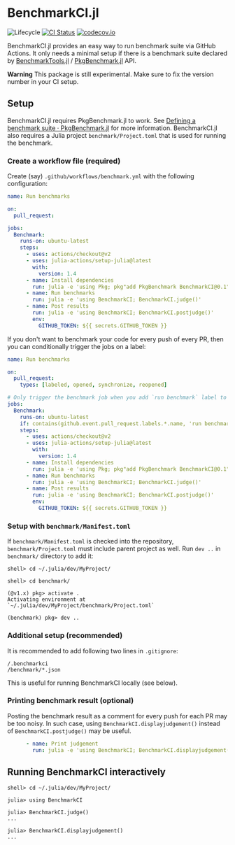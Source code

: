 # BenchmarkCI.jl

![Lifecycle](https://img.shields.io/badge/lifecycle-experimental-orange.svg)
[![CI Status][ci-img]][ci-url]
[![codecov.io][codecov-img]][codecov-url]

BenchmarkCI.jl provides an easy way to run benchmark suite via GitHub
Actions.  It only needs a minimal setup if there is a benchmark suite
declared by
[BenchmarkTools.jl](https://github.com/JuliaCI/BenchmarkTools.jl) /
[PkgBenchmark.jl](https://github.com/JuliaCI/PkgBenchmark.jl) API.

**Warning** This package is still experimental.  Make sure to fix the
version number in your CI setup.

## Setup

BenchmarkCI.jl requires PkgBenchmark.jl to work.  See
[Defining a benchmark suite · PkgBenchmark.jl](https://juliaci.github.io/PkgBenchmark.jl/stable/define_benchmarks/)
for more information.  BenchmarkCI.jl also requires a Julia project
`benchmark/Project.toml` that is used for running the benchmark.

### Create a workflow file (required)

Create (say) `.github/workflows/benchmark.yml` with the following
configuration:

```yaml
name: Run benchmarks

on:
  pull_request:

jobs:
  Benchmark:
    runs-on: ubuntu-latest
    steps:
      - uses: actions/checkout@v2
      - uses: julia-actions/setup-julia@latest
        with:
          version: 1.4
      - name: Install dependencies
        run: julia -e 'using Pkg; pkg"add PkgBenchmark BenchmarkCI@0.1"'
      - name: Run benchmarks
        run: julia -e 'using BenchmarkCI; BenchmarkCI.judge()'
      - name: Post results
        run: julia -e 'using BenchmarkCI; BenchmarkCI.postjudge()'
        env:
          GITHUB_TOKEN: ${{ secrets.GITHUB_TOKEN }}
```

If you don't want to benchmark your code for every push of every PR,
then you can conditionally trigger the jobs on a label:

```yaml
name: Run benchmarks

on:
  pull_request:
    types: [labeled, opened, synchronize, reopened]

# Only trigger the benchmark job when you add `run benchmark` label to the PR
jobs:
  Benchmark:
    runs-on: ubuntu-latest
    if: contains(github.event.pull_request.labels.*.name, 'run benchmark')
    steps:
      - uses: actions/checkout@v2
      - uses: julia-actions/setup-julia@latest
        with:
          version: 1.4
      - name: Install dependencies
        run: julia -e 'using Pkg; pkg"add PkgBenchmark BenchmarkCI@0.1"'
      - name: Run benchmarks
        run: julia -e 'using BenchmarkCI; BenchmarkCI.judge()'
      - name: Post results
        run: julia -e 'using BenchmarkCI; BenchmarkCI.postjudge()'
        env:
          GITHUB_TOKEN: ${{ secrets.GITHUB_TOKEN }}
```

### Setup with `benchmark/Manifest.toml`

If `benchmark/Manifest.toml` is checked into the repository,
`benchmark/Project.toml` must include parent project as well.  Run
`dev ..` in `benchmark/` directory to add it:

```
shell> cd ~/.julia/dev/MyProject/

shell> cd benchmark/

(@v1.x) pkg> activate .
Activating environment at `~/.julia/dev/MyProject/benchmark/Project.toml`

(benchmark) pkg> dev ..
```

### Additional setup (recommended)

It is recommended to add following two lines in `.gitignore`:

```
/.benchmarkci
/benchmark/*.json
```

This is useful for running BenchmarkCI locally (see below).

### Printing benchmark result (optional)

Posting the benchmark result as a comment for every push for each PR
may be too noisy.  In such case, using
`BenchmarkCI.displayjudgement()` instead of `BenchmarkCI.postjudge()`
may be useful.

```yaml
      - name: Print judgement
        run: julia -e 'using BenchmarkCI; BenchmarkCI.displayjudgement()'
```

## Running BenchmarkCI interactively

```
shell> cd ~/.julia/dev/MyProject/

julia> using BenchmarkCI

julia> BenchmarkCI.judge()
...

julia> BenchmarkCI.displayjudgement()
...
```

[ci-img]: https://github.com/tkf/BenchmarkCI.jl/workflows/Run%20tests/badge.svg
[ci-url]: https://github.com/tkf/BenchmarkCI.jl/actions?query=workflow%3A%22Run+tests%22
[codecov-img]: http://codecov.io/github/tkf/BenchmarkCI.jl/coverage.svg?branch=master
[codecov-url]: http://codecov.io/github/tkf/BenchmarkCI.jl?branch=master
